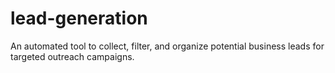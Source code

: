 # lead-generation
An automated tool to collect, filter, and organize potential business leads for targeted outreach campaigns.

